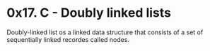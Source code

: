 <h1> 0x17. C - Doubly linked lists </h1>

Doubly-linked list os a linked data structure that consists of a set of sequentially linked recordes called nodes.
